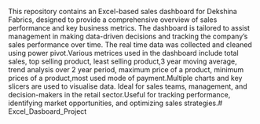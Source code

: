 This repository contains an Excel-based sales dashboard for Dekshina Fabrics, designed to provide a comprehensive overview of sales performance and key business metrics. The dashboard is tailored to assist management in making data-driven decisions and tracking the company’s sales performance over time.
The real time data was collected and cleaned using power pivot.Various metrices used in the dashboard include total sales, top selling product, least selling product,3 year moving average, trend analysis over 2 year period, maximum price of a product, minimum prices of a product,most used mode of payment.Multiple charts and key slicers are used to visualise data.
Ideal for sales teams, management, and decision-makers in the retail sector.Useful for tracking performance, identifying market opportunities, and optimizing sales strategies.# Excel_Dasboard_Project
